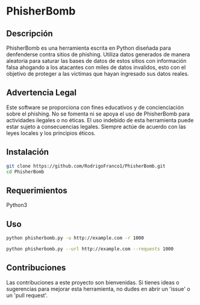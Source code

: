 # PhisherBomb

## Descripción

PhisherBomb es una herramienta escrita en Python diseñada para denfenderse contra sitios de phishing. Utiliza datos generados de manera aleatoria para saturar las bases de datos de estos sitios con información falsa ahogando a los atacantes con miles de datos invalidos, esto con el objetivo de proteger a las victimas que hayan ingresado sus datos reales.

## Advertencia Legal

Este software se proporciona con fines educativos y de concienciación sobre el phishing. No se fomenta ni se apoya el uso de PhisherBomb para actividades ilegales o no éticas. El uso indebido de esta herramienta puede estar sujeto a consecuencias legales. Siempre actúe de acuerdo con las leyes locales y los principios éticos.

## Instalación

```bash
git clone https://github.com/RodrigoFranco1/PhisherBomb.git
cd PhisherBomb
```
## Requerimientos

Python3

## Uso 
```bash
python phisherbomb.py -u http://example.com -r 1000

python phisherbomb.py --url http://example.com --requests 1000

```

## Contribuciones
Las contribuciones a este proyecto son bienvenidas. Si tienes ideas o sugerencias para mejorar esta herramienta, no dudes en abrir un 'issue' o un 'pull request'.
